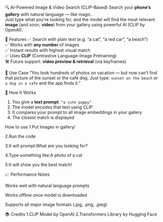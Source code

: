 🔍 AI-Powered Image & Video Search (CLIP-Based)
Search your **phone’s gallery** with natural language — like magic.  
Just type what you're looking for, and the model will find the most relevant **image** (and soon, **video**) from your gallery using powerful AI (CLIP by OpenAI).

📸 Features
✅ Search with plain text (e.g. “a cat”, “a red car”, “a beach”)  
✅ Works with **any number** of images  
✅ Instant results with highest visual match  
✅ Uses **CLIP** (Contrastive Language-Image Pretraining)  
🛠️ Future support: **video preview & retrieval** (via keyframes)  

📱 Use Case
“You took hundreds of photos on vacation — but now can’t find that picture of the sunset or the café dog. Just type: `sunset on the beach` or `a dog in a cafe` and the app finds it.”

🧠 How It Works
1. You give a **text prompt**: `"a cute puppy"`
2. The model encodes that text using CLIP
3. It compares your prompt to all image embeddings in your gallery
4. The closest match is displayed

How to use
1.Put Images in gallery/

2.Run the code

3.It will prompt:What are you looking for?

4.Type something like:A photo of a cat

5.It will show you the best match!


📈 Performance Notes

Works well with natural language prompts

Works offline once model is downloaded

Supports all major image formats (.jpg, .png, .jpeg)


📚 Credits
1.CLIP Model by OpenAI
2.Transformers Library by Hugging Face

